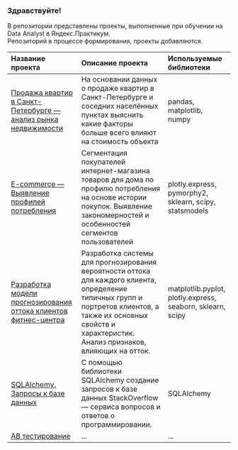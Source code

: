 ### Здравствуйте!  
В репозитории представлены проекты, выполненные при обучении на Data Analyst в Яндекс.Практикум.  
Репозиторий в процессе формирования, проекты добавляются.


|Название проекта | Описание проекта    |  Используемые библиотеки |
|:-----|:-------|:-----------|
| [Продажа квартир в Санкт-Петербурге — анализ рынка недвижимости](https://github.com/nastisea/yandex_projects/tree/main/1Proj_real_estate) | На основании данных о продаже квартир в Санкт-Петербурге и соседних населённых пунктах выяснить какие факторы больше всего влияют на стоимость объекта| pandas, matplotlib, numpy |
| [E-commerce — Выявление профилей потребления](https://github.com/nastisea/yandex_projects/tree/main/E-com) | Сегментация покупателей интернет-магазина товаров для дома по профилю потребления на основе истории покупок. Выявление закономерностей и особенностей сегментов пользователей | plotly.express,  pymorphy2,  sklearn,  scipy, statsmodels|
|[Разработка модели прогнозирования оттока клиентов фитнес-центра](https://github.com/nastisea/yandex_projects/tree/main/gym_ml)| Разработка системы для прогнозирования вероятности оттока для каждого клиента, определение типичных групп и  портретов клиентов, а также их основных свойств и характеристик. Анализ признаков, влияющих на отток.| matplotlib.pyplot, plotly.express, seaborn, sklearn, scipy |
|[SQLAlchemy. Запросы к базе данных](https://github.com/nastisea/yandex_projects/tree/main/SQL_StackOverflow)| С помощью библиотеки SQLAlchemy создание запросов к базе данных StackOverflow — сервиса вопросов и ответов о программировании.| SQLAlchemy |
|[AB тестирование]()| ...| ... |


